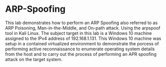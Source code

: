 # ARP-Spoofing

This lab demonstrates how to perform an ARP Spoofing also referred to as ARP Poisoning, Man-in-the-Middle, and On-path attack. Using the arpspoof tool in Kali Linux. The subject target in this lab is a Windows 10 machine assigned to the IPv4 address of 192.168.1.131. This Windows 10 machine was setup in a contained virtualized environment to demonstrate the porcess of performing active reconnaissance to enumerate operating system details from the host and to carry out the process of performing an APR spoofing attack on the target system. 
